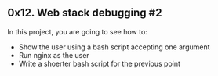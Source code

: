 ## 0x12. Web stack debugging #2

In this project, you are going to see how to:

- Show the user using a bash script accepting one argument
- Run nginx as the user
- Write a shoerter bash script for the previous point

